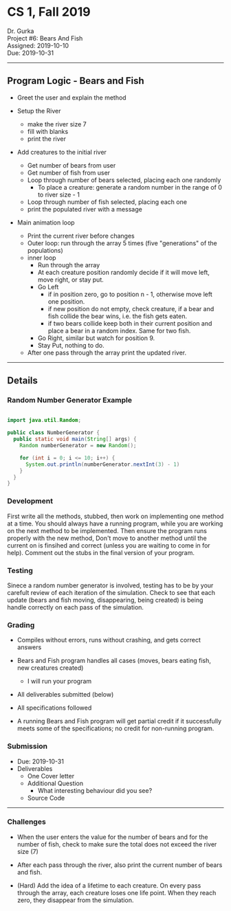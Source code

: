 # CS 1, Fall 2019

Dr. Gurka \
Project #6: Bears And Fish \
Assigned: 2019-10-10 \
Due: 2019-10-31

---

## Program Logic - Bears and Fish

- Greet the user and explain the method
  
- Setup the River
  - make the river size 7
  - fill with blanks
  - print the river

- Add creatures to the initial river
  - Get number of bears from user
  - Get number of fish from user
  - Loop through number of bears selected, placing each one randomly
    - To place a creature: generate a random number in the range of 0 to river size - 1
  - Loop through number of fish selected, placing each one
  - print the populated river with a message

- Main animation loop
  - Print the current river before changes
  - Outer loop: run through the array 5 times (five "generations" of the populations)
  - inner loop
    - Run through the array
    - At each creature position randomly decide if it will move left, move right, or stay put.
    - Go Left
      - if in position zero, go to position n - 1, otherwise move left one position.
      - if new position do not empty, check creature, if a bear and fish collide the bear wins, i.e. the fish gets eaten.
      - if two bears collide keep both in their current position and place a bear in a random index. Same for two fish.
    - Go Right, similar but watch for position 9.
    - Stay Put, nothing to do.
  - After one pass through the array print the updated river.

---

## Details

### Random Number Generator Example

```java

import java.util.Random;

public class NumberGenerator {
  public static void main(String[] args) {
    Random numberGenerator = new Random();

    for (int i = 0; i <= 10; i++) {
      System.out.println(numberGenerator.nextInt(3) - 1)
    }
  }
}

```

### Development

First write all the methods, stubbed, then work on implementing one method at a time. You should always have a running program, while you are working on the next method to be implemented. Then ensure the program runs properly with the new method, Don't move to another method until the current on is finsihed and correct (unless you are waiting to come in for help). Comment out the stubs in the final version of your program.

### Testing  

Sinece a random number generator is involved, testing has to be by your carefult review of each iteration of the simulation. Check to see that each update (bears and fish moving, disappearing, being created) is being handle correctly on each pass of the simulation.

### Grading

- Compiles without errors, runs without crashing, and gets correct answers

- Bears and Fish program handles all cases (moves, bears eating fish, new creatures created)
  - I will run your program
  
- All deliverables submitted (below)

- All specifications followed

- A running Bears and Fish program will get partial credit if it successfully meets some of the specifications; no credit for non-running program.

### Submission

- Due: 2019-10-31
- Deliverables
  - One Cover letter
  - Additional Question
    - What interesting behaviour did you see?
  - Source Code

---

### Challenges

- When the user enters the value for the number of bears and for the number of fish, check to make sure the total does not exceed the river size (7)

- After each pass through the river, also print the current number of bears and fish.

- (Hard) Add the idea of a lifetime to each creature. On every pass through the array, each creature loses one life point. When they reach zero, they disappear from the simulation.
